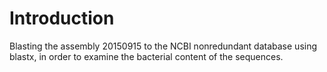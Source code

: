 # Introduction
Blasting the assembly 20150915 to the NCBI nonredundant database using blastx, in order to examine the bacterial content of the sequences.
